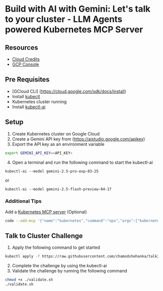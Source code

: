 # Build with AI with Gemini: Let's talk to your cluster - LLM Agents powered Kubernetes MCP Server 

## Resources
- [Cloud Credits](https://trygcp.dev/e/build-ai-SRIC01)
- [GCP Console](https://console.cloud.google.com/)

## Pre Requisites
- [GCloud CLI] (https://cloud.google.com/sdk/docs/install)
- Install [kubectl](https://kubernetes.io/docs/tasks/tools/install-kubectl-linux/)
- Kubernetes cluster running 
- Install [kubectl-ai](https://github.com/GoogleCloudPlatform/kubectl-ai)

## Setup
1. Create Kubernetes cluster on Google Cloud
2. Create a Gemini API key from (https://aistudio.google.com/apikey)
3. Export the API key as an environment variable 
```bash
export GEMINI_API_KEY=<API_KEY>

```
4. Open a terminal and run the following command to start the kubectl-ai
```
kubectl-ai --model gemini-2.5-pro-exp-03-25  
```
or 

```
kubectl-ai --model gemini-2.5-flash-preview-04-17
```
### Additional Tips

Add a [Kubernetes MCP server](https://github.com/manusa/kubernetes-mcp-server) (Optional)

```bash
code --add-mcp '{"name":"kubernetes","command":"npx","args":["kubernetes-mcp-server@latest"]}'

```

## Talk to Cluster Challenge
1. Apply the following command to get started
```bash
kubectl apply -f https://raw.githubusercontent.com/chamodshehanka/talk2-k8s/refs/heads/main/bwai-manifests.yaml
```
2. Complete the challenge by using the kubectl-ai
3. Validate the challenge by running the following command
```bash
chmod +x ./validate.sh
./validate.sh
```
